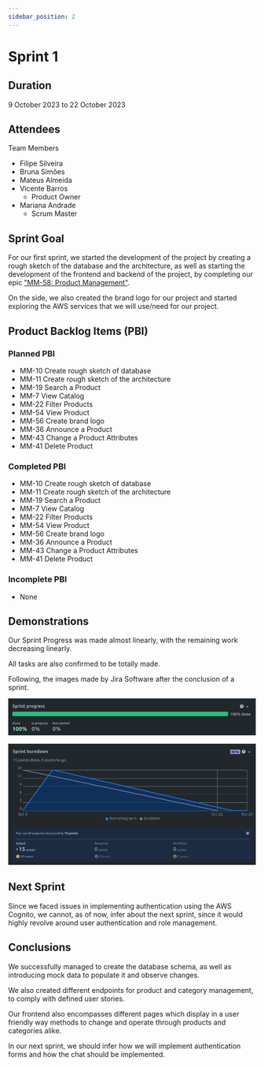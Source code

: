 ```yaml
---
sidebar_position: 2
---
```


# Sprint 1

## Duration
9 October 2023 to 22 October 2023

## Attendees
Team Members

- Filipe Silveira
- Bruna Simões
- Mateus Almeida
- Vicente Barros
  - Product Owner
- Mariana Andrade
  - Scrum Master

## Sprint Goal
For our first sprint, we started the development of the project by creating a rough sketch of the database and the architecture, as well as starting the development of the frontend and backend of the project, by completing our epic ["MM-58: Product Management"](https://es-proj.atlassian.net/browse/MM-58?atlOrigin=eyJpIjoiMjliMDhjOTBlNzEyNDg0Zjg5Nzk0M2Q1ZTdlY2Q3YzAiLCJwIjoiaiJ9).

On the side, we also created the brand logo for our project and started exploring the AWS services that we will use/need for our project.

## Product Backlog Items (PBI)

### Planned PBI
- MM-10 Create rough sketch of database
- MM-11 Create rough sketch of the architecture
- MM-19 Search a Product
- MM-7 View Catalog
- MM-22 Filter Products
- MM-54 View Product
- MM-56 Create brand logo
- MM-36 Announce a Product
- MM-43 Change a Product Attributes
- MM-41 Delete Product

### Completed PBI
- MM-10 Create rough sketch of database
- MM-11 Create rough sketch of the architecture
- MM-19 Search a Product
- MM-7 View Catalog
- MM-22 Filter Products
- MM-54 View Product
- MM-56 Create brand logo
- MM-36 Announce a Product
- MM-43 Change a Product Attributes
- MM-41 Delete Product

### Incomplete PBI
- None

## Demonstrations

Our Sprint Progress was made almost linearly, with the remaining work decreasing linearly.

All tasks are also confirmed to be totally made.

Following, the images made by Jira Software after the conclusion of a sprint.

![Sprint Progress](./../../static/img/sprint1_prog.png)

![Sprint Burndown](./../../static/img/sprint1_burndown.png)

## Next Sprint

Since we faced issues in implementing authentication using the AWS Cognito, we cannot, as of now, infer about the next sprint, since it would highly revolve around user authentication and role management.

## Conclusions

We successfully managed to create the database schema, as well as introducing mock data to populate it and observe changes.

We also created different endpoints for product and category management, to comply with defined user stories.

Our frontend also encompasses different pages which display in a user friendly way methods to change and operate through products and categories alike.

In our next sprint, we should infer how we will implement authentication forms and how the chat should be implemented.